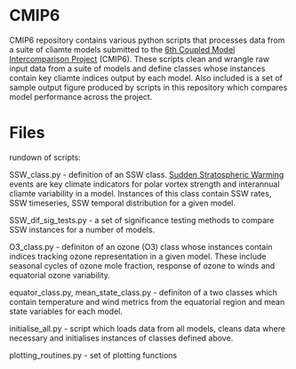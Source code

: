 # CMIP6
CMIP6 repository contains various python scripts that processes data from a suite of cliamte models submitted to the  [6th Coupled Model Intercomparison Project](https://www.wcrp-climate.org/wgcm-cmip/wgcm-cmip6) (CMIP6). These scripts clean and wrangle raw input data from a suite of models and define classes whose instances contain key cliamte indices output by each model. Also included is a set of sample output figure produced by scripts in this repository which compares model performance across the project. 

# Files
rundown of scripts:

SSW_class.py - definition of an SSW class. [Sudden Stratospheric Warming](https://www.atmos.colostate.edu/~davet/ao/ThompsonPapers/LimpasuvanThompsonHartmann.pdf) events are key climate indicators for polar vortex strength and interannual cliamte variability in a model. Instances of this class contain SSW rates, SSW timeseries, SSW temporal distribution for a given model.

SSW_dif_sig_tests.py - a set of significance testing methods to compare SSW instances for a number of models.

O3_class.py - definiton of an ozone (O3) class whose instances contain indices tracking ozone representation in a given model. These include seasonal cycles of ozone mole fraction, response of ozone to winds and equatorial ozone variability. 

equator_class.py, mean_state_class.py - definiton of a two classes which contain temperature and wind metrics from the equatorial region and mean state variables for each model.

initialise_all.py - script which loads data from all models, cleans data where necessary and initialises instances of classes defined above. 

plotting_routines.py - set of plotting functions



